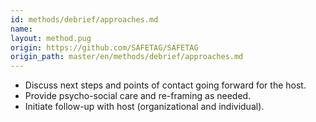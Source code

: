 ```yaml
---
id: methods/debrief/approaches.md
name: 
layout: method.pug
origin: https://github.com/SAFETAG/SAFETAG
origin_path: master/en/methods/debrief/approaches.md
---
```


  * Discuss next steps and points of contact going forward for the host.
  * Provide psycho-social care and re-framing as needed.
  * Initiate follow-up with host (organizational and individual).


